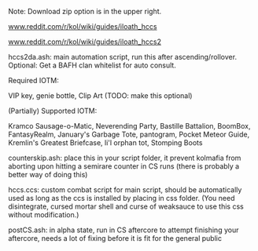 Note: Download zip option is in the upper right.

www.reddit.com/r/kol/wiki/guides/iloath_hccs

www.reddit.com/r/kol/wiki/guides/iloath_hccs2

hccs2da.ash: main automation script, run this after ascending/rollover. Optional: Get a BAFH clan whitelist for auto consult.

Required IOTM: 

VIP key, genie bottle, Clip Art (TODO: make this optional)

(Partially) Supported IOTM:

Kramco Sausage-o-Matic, Neverending Party, Bastille Battalion, BoomBox, FantasyRealm, January's Garbage Tote, pantogram, Pocket Meteor Guide, Kremlin's Greatest Briefcase, li'l orphan tot, Stomping Boots


counterskip.ash: place this in your script folder, it prevent kolmafia from aborting upon hitting a semirare counter in CS runs (there is probably a better way of doing this)

hccs.ccs: custom combat script for main script, should be automatically used as long as the ccs is installed by placing in css folder.
(You need disintegrate, cursed mortar shell and curse of weaksauce to use this css without modification.)

postCS.ash: in alpha state, run in CS aftercore to attempt finishing your aftercore, needs a lot of fixing before it is fit for the general public

